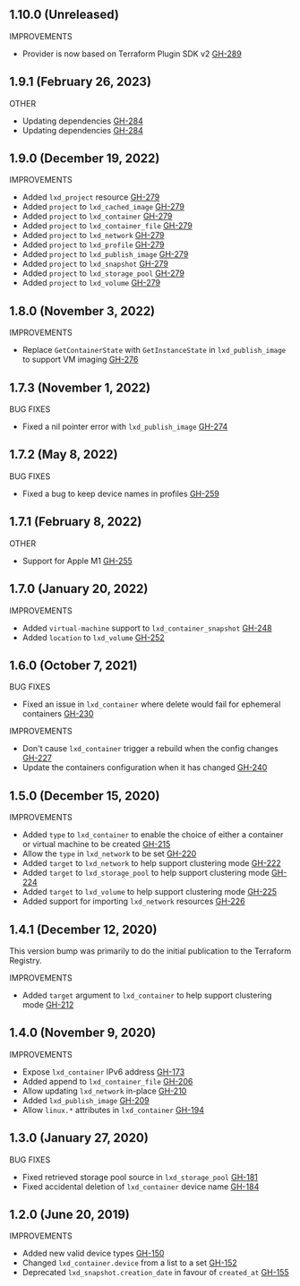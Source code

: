 ## 1.10.0 (Unreleased)

IMPROVEMENTS

* Provider is now based on Terraform Plugin SDK v2 [GH-289](https://github.com/terraform-lxd/terraform-provider-lxd/pull/289)

## 1.9.1 (February 26, 2023)

OTHER

* Updating dependencies [GH-284](https://github.com/terraform-lxd/terraform-provider-lxd/pull/284)
* Updating dependencies [GH-284](https://github.com/terraform-lxd/terraform-provider-lxd/pull/286)

## 1.9.0 (December 19, 2022)

IMPROVEMENTS

* Added `lxd_project` resource [GH-279](https://github.com/terraform-lxd/terraform-provider-lxd/pull/279)
* Added `project` to `lxd_cached_image` [GH-279](https://github.com/terraform-lxd/terraform-provider-lxd/pull/279)
* Added `project` to `lxd_container` [GH-279](https://github.com/terraform-lxd/terraform-provider-lxd/pull/279)
* Added `project` to `lxd_container_file` [GH-279](https://github.com/terraform-lxd/terraform-provider-lxd/pull/279)
* Added `project` to `lxd_network` [GH-279](https://github.com/terraform-lxd/terraform-provider-lxd/pull/279)
* Added `project` to `lxd_profile` [GH-279](https://github.com/terraform-lxd/terraform-provider-lxd/pull/279)
* Added `project` to `lxd_publish_image` [GH-279](https://github.com/terraform-lxd/terraform-provider-lxd/pull/279)
* Added `project` to `lxd_snapshot` [GH-279](https://github.com/terraform-lxd/terraform-provider-lxd/pull/279)
* Added `project` to `lxd_storage_pool` [GH-279](https://github.com/terraform-lxd/terraform-provider-lxd/pull/279)
* Added `project` to `lxd_volume` [GH-279](https://github.com/terraform-lxd/terraform-provider-lxd/pull/279)

## 1.8.0 (November 3, 2022)

IMPROVEMENTS

* Replace `GetContainerState` with `GetInstanceState` in `lxd_publish_image` to support VM imaging [GH-276](https://github.com/terraform-lxd/terraform-provider-lxd/pull/276)

## 1.7.3 (November 1, 2022)

BUG FIXES

* Fixed a nil pointer error with `lxd_publish_image` [GH-274](https://github.com/terraform-lxd/terraform-provider-lxd/pull/274)

## 1.7.2 (May 8, 2022)

BUG FIXES

* Fixed a bug to keep device names in profiles [GH-259](https://github.com/terraform-lxd/terraform-provider-lxd/pull/259)

## 1.7.1 (February 8, 2022)

OTHER

* Support for Apple M1 [GH-255](https://github.com/terraform-lxd/terraform-provider-lxd/pull/255)

## 1.7.0 (January 20, 2022)

IMPROVEMENTS
* Added `virtual-machine` support to `lxd_container_snapshot` [GH-248](https://github.com/terraform-lxd/terraform-provider-lxd/pull/248)
* Added `location` to `lxd_volume` [GH-252](https://github.com/terraform-lxd/terraform-provider-lxd/pull/252)

## 1.6.0 (October 7, 2021)

BUG FIXES

* Fixed an issue in `lxd_container` where delete would fail for ephemeral containers [GH-230](https://github.com/terraform-lxd/terraform-provider-lxd/pull/230)

IMPROVEMENTS

* Don't cause `lxd_container` trigger a rebuild when the config changes [GH-227](https://github.com/terraform-lxd/terraform-provider-lxd/pull/227)
* Update the containers configuration when it has changed [GH-240](https://github.com/terraform-lxd/terraform-provider-lxd/pull)

## 1.5.0 (December 15, 2020)

IMPROVEMENTS

* Added `type` to `lxd_container` to enable the choice of either a container or virtual machine to be created [GH-215](https://github.com/terraform-lxd/terraform-provider-lxd/pull/215)
* Allow the `type` in `lxd_network` to be set [GH-220](https://github.com/terraform-lxd/terraform-provider-lxd/pull/220)
* Added `target` to `lxd_network` to help support clustering mode [GH-222](https://github.com/terraform-lxd/terraform-provider-lxd/pull/222)
* Added `target` to `lxd_storage_pool` to help support clustering mode [GH-224](https://github.com/terraform-lxd/terraform-provider-lxd/pull/224)
* Added `target` to `lxd_volume` to help support clustering mode [GH-225](https://github.com/terraform-lxd/terraform-provider-lxd/pull/225)
* Added support for importing `lxd_network` resources [GH-226](https://github.com/terraform-lxd/terraform-provider-lxd/pull/226)

## 1.4.1 (December 12, 2020)

This version bump was primarily to do the initial publication to the Terraform Registry.

IMPROVEMENTS

* Added `target` argument to `lxd_container` to help support clustering mode [GH-212](https://github.com/terraform-lxd/terraform-provider-lxd/pull/212)

## 1.4.0 (November 9, 2020)

IMPROVEMENTS

* Expose `lxd_container` IPv6 address [GH-173](https://github.com/terraform-lxd/terraform-provider-lxd/pull/173)
* Added append to `lxd_container_file` [GH-206](https://github.com/terraform-lxd/terraform-provider-lxd/pull/206)
* Allow updating `lxd_network` in-place [GH-210](https://github.com/terraform-lxd/terraform-provider-lxd/pull/210)
* Added `lxd_publish_image` [GH-209](https://github.com/terraform-lxd/terraform-provider-lxd/pull/209)
* Allow `linux.*` attributes in `lxd_container` [GH-194](https://github.com/terraform-lxd/terraform-provider-lxd/pull/194)

## 1.3.0 (January 27, 2020)

BUG FIXES

* Fixed retrieved storage pool source in `lxd_storage_pool` [GH-181](https://github.com/terraform-lxd/terraform-provider-lxd/pull/181)
* Fixed accidental deletion of `lxd_container` device name [GH-184](https://github.com/terraform-lxd/terraform-provider-lxd/pull/184)

## 1.2.0 (June 20, 2019)

IMPROVEMENTS

* Added new valid device types [GH-150](https://github.com/terraform-lxd/terraform-provider-lxd/pull/150)
* Changed `lxd_container.device` from a list to a set [GH-152](https://github.com/terraform-lxd/terraform-provider-lxd/pull/152)
* Deprecated `lxd_snapshot.creation_date` in favour of `created_at` [GH-155](https://github.com/terraform-lxd/terraform-provider-lxd/pull/155)
